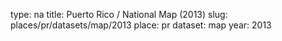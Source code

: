 type: na
title: Puerto Rico / National Map (2013)
slug: places/pr/datasets/map/2013
place: pr
dataset: map
year: 2013
